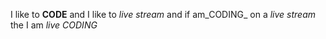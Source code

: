 I like to **CODE** and I like to _live stream_ and if am_CODING_ on a *live stream* the I am _*live  CODING*_
